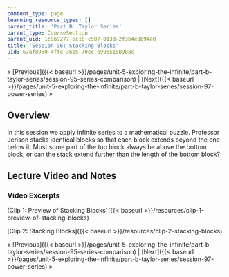 ```yaml
---
content_type: page
learning_resource_types: []
parent_title: 'Part B: Taylor Series'
parent_type: CourseSection
parent_uid: 1c9b9277-6c16-c587-013d-2f3b4e9b94a0
title: 'Session 96: Stacking Blocks'
uid: 67af8950-4ffe-36b5-70ec-6996515b988c
---
```


« [Previous]({{< baseurl >}}/pages/unit-5-exploring-the-infinite/part-b-taylor-series/session-95-series-comparison) | [Next]({{< baseurl >}}/pages/unit-5-exploring-the-infinite/part-b-taylor-series/session-97-power-series) »

Overview
--------

In this session we apply infinite series to a mathematical puzzle. Professor Jerison stacks identical blocks so that each block extends beyond the one below it. Must some part of the top block always be above the bottom block, or can the stack extend further than the length of the bottom block?

Lecture Video and Notes
-----------------------

### Video Excerpts

[Clip 1: Preview of Stacking Blocks]({{< baseurl >}}/resources/clip-1-preview-of-stacking-blocks)

[Clip 2: Stacking Blocks]({{< baseurl >}}/resources/clip-2-stacking-blocks)

« [Previous]({{< baseurl >}}/pages/unit-5-exploring-the-infinite/part-b-taylor-series/session-95-series-comparison) | [Next]({{< baseurl >}}/pages/unit-5-exploring-the-infinite/part-b-taylor-series/session-97-power-series) »
